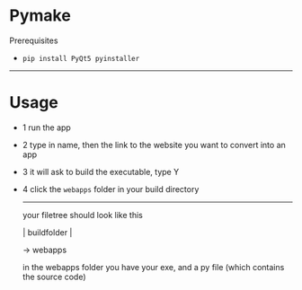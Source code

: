 # Pymake


Prerequisites
- ```pip install PyQt5 pyinstaller```

---
# Usage

- 1 run the app
- 2 type in name, then the link to the website you want to convert into an app
- 3 it will ask to build the executable, type Y
- 4 click the ```webapps``` folder in your build directory

  ---

  your filetree should look like this

  | buildfolder |

   -> webapps

  in the webapps folder you have your exe, and a py file (which contains the source code)
